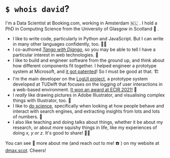 # `$ whois david`?
I'm a Data Scientist at Booking.com, working in Amsterdam 🇳🇱 . I hold a PhD in Computing Science from the University of Glasgow in Scotland 🏴󠁧󠁢󠁳󠁣󠁴󠁿 .

* I like to write code, particularly in Python and JavaScript. But I can write in many other languages confidently, too. 👨‍💻
* I co-authored [*Tango with Django*](https://www.tangowithdjango.com), so you may be able to tell I have a particular interest in web technologies. 📖
* I like to build and engineer software from the ground up, and think about how different components fit together. I helped engineer a prototype system at Microsoft, and [it got patented](https://patents.google.com/patent/US10102199B2/)! So I must be good at that. 🏗️
* I'm the main developer on the [LogUI project](https://www.github.com/logui-framework/), a prototype system developed at TUDelft that focuses on the logging of user interactions in a web-based environment. [It won an award at ECIR 2021!](https://twitter.com/maxwelld90/status/1377296541317222405) 🎉
* I *really* like drawing pictures in Adobe Illustrator, and visualising complex things with Illustrator, too. 🎨
* I like to [do science](https://www.dmax.org.uk/thesis/), specifically when looking at how people behave and interact with search engines, and extracting insights from lots and lots of numbers. 🧪
* I also like teaching and doing talks about things, whether it be about my research, or about more squishy things in life, like my experiences of doing *x, y or z*. It's good to share! 👨‍🏫

You can see 👀  more about me (and reach out to me! ☎️ ) on my website at [dmax.scot](https://www.dmax.scot). Cheers!
